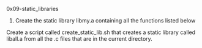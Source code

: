 0x09-static_libraries

1. Create the static library libmy.a containing all the functions listed below

Create a script called create_static_lib.sh that creates a static library called liball.a from all the .c files that are in the current directory.
